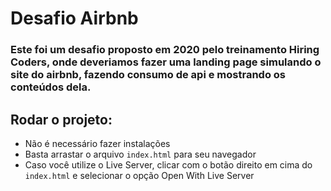 # Desafio Airbnb
### Este foi um desafio proposto em 2020 pelo treinamento Hiring Coders, onde deveriamos fazer uma landing page simulando o site do airbnb, fazendo consumo de api e mostrando os conteúdos dela.

## Rodar o projeto:

- Não é necessário fazer instalações
- Basta arrastar o arquivo ```index.html``` para seu navegador
- Caso você utilize o Live Server, clicar com o botão direito em cima do ```index.html``` e selecionar o opção Open With Live Server

